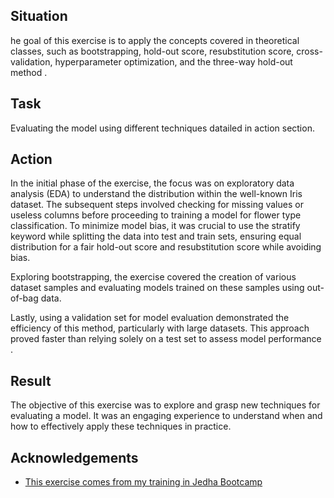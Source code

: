 
## Situation
he goal of this exercise is to apply the concepts covered in theoretical classes, such as bootstrapping, hold-out score, resubstitution score, cross-validation, hyperparameter optimization, and the three-way hold-out method . 
## Task 
Evaluating the model using different techniques datailed in action section.
## Action
In the initial phase of the exercise, the focus was on exploratory data analysis (EDA) to understand the distribution within the well-known Iris dataset. The subsequent steps involved checking for missing values or useless columns before proceeding to training a model for flower type classification. To minimize model bias, it was crucial to use the stratify keyword while splitting the data into test and train sets, ensuring equal distribution for a fair hold-out score and resubstitution score while avoiding bias.

Exploring bootstrapping, the exercise covered the creation of various dataset samples and evaluating models trained on these samples using out-of-bag data.

Lastly, using a validation set for model evaluation demonstrated the efficiency of this method, particularly with large datasets. This approach proved faster than relying solely on a test set to assess model performance .

## Result
The objective of this exercise was to explore and grasp new techniques for evaluating a model. It was an engaging experience to understand when and how to effectively apply these techniques in practice.

## Acknowledgements

 - [This exercise comes from my training in Jedha Bootcamp](https://www.jedha.co/formations/formation-data-scientist)
 


